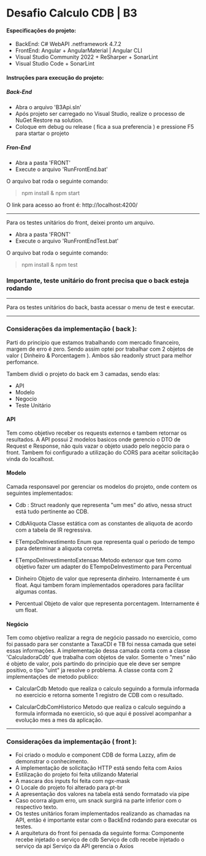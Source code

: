 # Desafio Calculo CDB | B3

#### Especificações do projeto:
- BackEnd: C# WebAPI .netframework 4.7.2
- FrontEnd: Angular + AngularMaterial | Angular CLI
- Visual Studio Community 2022 + ReSharper + SonarLint
- Visual Studio Code + SonarLint

#### Instruções para execução do projeto:
##### Back-End
- Abra o arquivo 'B3Api.sln'
- Após projeto ser carregado no Visual Studio, realize o processo de NuGet Restore na solution.
- Coloque em debug ou release ( fica a sua preferencia ) e pressione F5 para startar o projeto

##### Fron-End
- Abra a pasta 'FRONT'
- Execute o arquivo 'RunFrontEnd.bat'

O arquivo bat roda o seguinte comando:
> npm install & npm start

O link para acesso ao front é:
http://localhost:4200/

---
Para os testes unitários do front, deixei pronto um arquivo.
- Abra a pasta 'FRONT'
- Execute o arquivo 'RunFrontEndTest.bat'

O arquivo bat roda o seguinte comando:
>npm install & npm test

### Importante, teste unitário do front precisa que o back esteja rodando

---
Para os testes unitários do back, basta acessar o menu de test e executar.

---

### Considerações da implementação ( back ):
Parti do principio que estamos trabalhando com mercado financeiro, margem de erro é zero. Sendo assim optei por trabalhar com 2 objetos de valor ( Dinheiro & Porcentagem ). Ambos são readonly struct para melhor perfomance.

Tambem dividi o projeto do back em 3 camadas, sendo elas:
- API
- Modelo
- Negocio
- Teste Unitário

#### API
Tem como objetivo receber os requests externos e tambem retornar os resultados.
A API possui 2 modelos basicos onde gerencio o DTO de Request e Response, não quis vazar o objeto usado pelo negócio para o front.
Tambem foi configurado a utilização do CORS para aceitar solicitação vinda do localhost.

#### Modelo
Camada responsavel por gerenciar os modelos do projeto, onde contem os seguintes implementados:
- Cdb :
Struct readonly que representa "um mes" do ativo, nessa struct está tudo pertinente ao CDB.

- CdbAliquota
Classe estática com as constantes de aliquota de acordo com a tabela de IR regressiva.

- ETempoDeInvestimento
Enum que representa qual o periodo de tempo para determinar a aliquota correta.

- ETempoDeInvestimentoExtensao
Metodo extensor que tem como objetivo fazer um adapter do ETempoDeInvestimento para Percentual

- Dinheiro
Objeto de valor que representa dinheiro. Internamente é um float.
Aqui tambem foram implementados operadores para facilitar algumas contas.

- Percentual
Objeto de valor que representa porcentagem. Internamente é um float.

#### Negócio
Tem como objetivo realizar a regra de negócio passado no exercicio, como foi passado para ser constante a TaxaCDI e TB foi nessa camada que setei essas informações.
A implementação dessa camada conta com a classe 'CalculadoraCdb' que trabalha com objetos de valor.
Somente o "mes" não é objeto de valor, pois partindo do principio que ele deve ser sempre positivo, o tipo "uint" ja resolve o problema.
A classe conta com 2 implementações de metodo publico:

- CalcularCdb
Metodo que realiza o calculo seguindo a formula informada no exercicio e retorna somente 1 registro de CDB com o resultado.

- CalcularCdbComHistorico
Metodo que realiza o calculo seguindo a formula informada no exercicio, só que aqui é possivel acompanhar a evolução mes a mes da aplicação.

---

### Considerações da implementação ( front ):
- Foi criado o modulo e component CDB de forma Lazzy, afim de demonstrar o conhecimento.
- A implementação de solicitação HTTP está sendo feita com Axios
- Estilização do projeto foi feita utilizando Material
- A mascara dos inputs foi feita com ngx-mask
- O Locale do projeto foi alterado para pt-br
- A apresentação dos valores na tabela está sendo formatado via pipe
- Caso ocorra algum erro, um snack surgirá na parte inferior com o respectivo texto.
- Os testes unitários foram implementados realizando as chamadas na API, então é importante estar com o BackEnd rodando para executar os testes.
- A arquitetura do front foi pensada da seguinte forma:
Componente recebe injetado o serviço de cdb
Serviço de cdb recebe injetado o serviço da api
Serviço da API gerencia o Axios